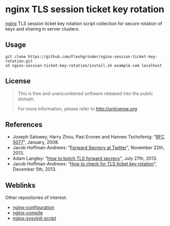 # nginx TLS session ticket key rotation
[nginx](http://nginx.org/) TLS session ticket key rotation script collection for
secure rotation of keys and sharing in server clusters.

## Usage
```
git clone https://github.com/Fleshgrinder/nginx-session-ticket-key-rotation.git
sh nginx-session-ticket-key-rotation/install.sh example.com localhost
```

## License
> This is free and unencumbered software released into the public domain.
>
> For more information, please refer to <http://unlicense.org>

## References
- Joseph Salowey, Harry Zhou, Pasi Eronen and Hannes Tschofenig: “[RFC 5077](https://tools.ietf.org/html/rfc5077)”, January, 2008.
- Jacob Hoffman-Andrews: “[Forward Secrecy at Twitter](https://blog.twitter.com/2013/forward-secrecy-at-twitter)”, November 22th, 2013.
- Adam Langley: “[How to botch TLS forward secrecy](https://www.imperialviolet.org/2013/06/27/botchingpfs.html)”, July 27th, 2013.
- Jacob Hoffman-Andrews: “[How to check for TLS ticket key rotation](https://jacob.hoffman-andrews.com/README/how-to-check-for-tls-ticket-key-rotation/)”, December 5th, 2013.

## Weblinks
Other repositories of interest:
- [nginx-configuration](https://github.com/Fleshgrinder/nginx-configuration)
- [nginx-compile](https://github.com/Fleshgrinder/nginx-compile)
- [nginx-sysvinit-script](https://github.com/Fleshgrinder/nginx-sysvinit-script)
